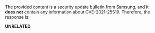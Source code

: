 The provided content is a security update bulletin from Samsung, and it **does not** contain any information about CVE-2021-25519. Therefore, the response is:

**UNRELATED**